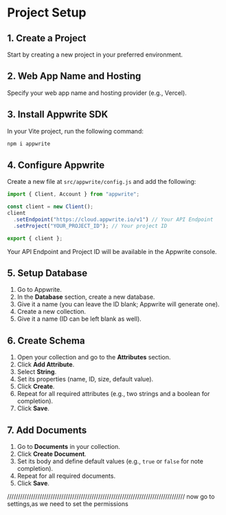 # Project Setup

## 1. Create a Project

Start by creating a new project in your preferred environment.

## 2. Web App Name and Hosting

Specify your web app name and hosting provider (e.g., Vercel).

## 3. Install Appwrite SDK

In your Vite project, run the following command:

```sh
npm i appwrite
```

## 4. Configure Appwrite

Create a new file at `src/appwrite/config.js` and add the following:

```js
import { Client, Account } from "appwrite";

const client = new Client();
client
  .setEndpoint("https://cloud.appwrite.io/v1") // Your API Endpoint
  .setProject("YOUR_PROJECT_ID"); // Your project ID

export { client };
```

Your API Endpoint and Project ID will be available in the Appwrite console.

## 5. Setup Database

1. Go to Appwrite.
2. In the **Database** section, create a new database.
3. Give it a name (you can leave the ID blank; Appwrite will generate one).
4. Create a new collection.
5. Give it a name (ID can be left blank as well).

## 6. Create Schema

1. Open your collection and go to the **Attributes** section.
2. Click **Add Attribute**.
3. Select **String**.
4. Set its properties (name, ID, size, default value).
5. Click **Create**.
6. Repeat for all required attributes (e.g., two strings and a boolean for completion).
7. Click **Save**.

## 7. Add Documents

1. Go to **Documents** in your collection.
2. Click **Create Document**.
3. Set its body and define default values (e.g., `true` or `false` for note completion).
4. Repeat for all required documents.
5. Click **Save**.

//////////////////////////////////////////////////////////////////////////////////
now go to settings,as we need to set the permissions
